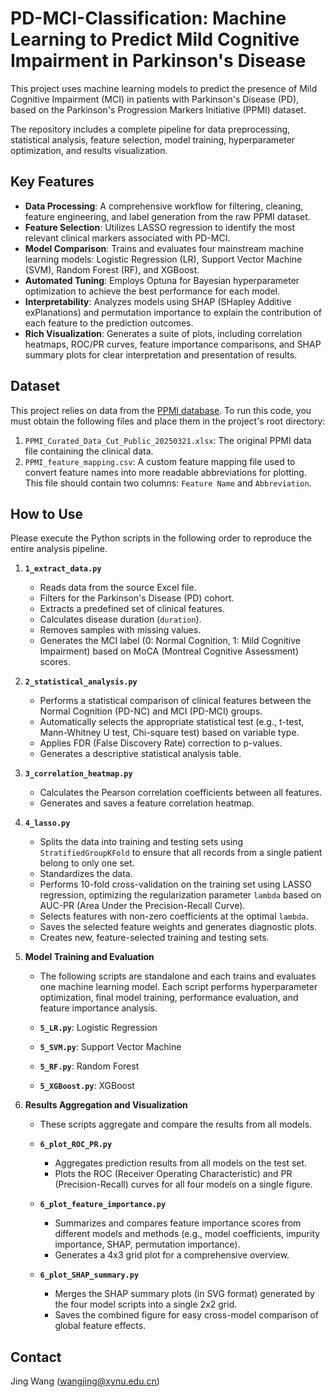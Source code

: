 # PD-MCI-Classification: Machine Learning to Predict Mild Cognitive Impairment in Parkinson's Disease

This project uses machine learning models to predict the presence of Mild Cognitive Impairment (MCI) in patients with Parkinson's Disease (PD), based on the Parkinson's Progression Markers Initiative (PPMI) dataset.

The repository includes a complete pipeline for data preprocessing, statistical analysis, feature selection, model training, hyperparameter optimization, and results visualization.

## Key Features

-   **Data Processing**: A comprehensive workflow for filtering, cleaning, feature engineering, and label generation from the raw PPMI dataset.
-   **Feature Selection**: Utilizes LASSO regression to identify the most relevant clinical markers associated with PD-MCI.
-   **Model Comparison**: Trains and evaluates four mainstream machine learning models: Logistic Regression (LR), Support Vector Machine (SVM), Random Forest (RF), and XGBoost.
-   **Automated Tuning**: Employs Optuna for Bayesian hyperparameter optimization to achieve the best performance for each model.
-   **Interpretability**: Analyzes models using SHAP (SHapley Additive exPlanations) and permutation importance to explain the contribution of each feature to the prediction outcomes.
-   **Rich Visualization**: Generates a suite of plots, including correlation heatmaps, ROC/PR curves, feature importance comparisons, and SHAP summary plots for clear interpretation and presentation of results.

## Dataset

This project relies on data from the [PPMI database](https://www.ppmi-info.org/access-data-specimens/download-data). To run this code, you must obtain the following files and place them in the project's root directory:

1.  `PPMI_Curated_Data_Cut_Public_20250321.xlsx`: The original PPMI data file containing the clinical data.
2.  `PPMI_feature_mapping.csv`: A custom feature mapping file used to convert feature names into more readable abbreviations for plotting. This file should contain two columns: `Feature Name` and `Abbreviation`.


## How to Use

Please execute the Python scripts in the following order to reproduce the entire analysis pipeline.

1.  **`1_extract_data.py`**
    -   Reads data from the source Excel file.
    -   Filters for the Parkinson's Disease (PD) cohort.
    -   Extracts a predefined set of clinical features.
    -   Calculates disease duration (`duration`).
    -   Removes samples with missing values.
    -   Generates the MCI label (0: Normal Cognition, 1: Mild Cognitive Impairment) based on MoCA (Montreal Cognitive Assessment) scores.

2.  **`2_statistical_analysis.py`**
    -   Performs a statistical comparison of clinical features between the Normal Cognition (PD-NC) and MCI (PD-MCI) groups.
    -   Automatically selects the appropriate statistical test (e.g., t-test, Mann-Whitney U test, Chi-square test) based on variable type.
    -   Applies FDR (False Discovery Rate) correction to p-values.
    -   Generates a descriptive statistical analysis table.

3.  **`3_correlation_heatmap.py`**
    -   Calculates the Pearson correlation coefficients between all features.
    -   Generates and saves a feature correlation heatmap.

4.  **`4_lasso.py`**
    -   Splits the data into training and testing sets using `StratifiedGroupKFold` to ensure that all records from a single patient belong to only one set.
    -   Standardizes the data.
    -   Performs 10-fold cross-validation on the training set using LASSO regression, optimizing the regularization parameter `lambda` based on AUC-PR (Area Under the Precision-Recall Curve).
    -   Selects features with non-zero coefficients at the optimal `lambda`.
    -   Saves the selected feature weights and generates diagnostic plots.
    -   Creates new, feature-selected training and testing sets.

5.  **Model Training and Evaluation**
    -   The following scripts are standalone and each trains and evaluates one machine learning model. Each script performs hyperparameter optimization, final model training, performance evaluation, and feature importance analysis.

    -   **`5_LR.py`**: Logistic Regression
    -   **`5_SVM.py`**: Support Vector Machine
    -   **`5_RF.py`**: Random Forest
    -   **`5_XGBoost.py`**: XGBoost

6.  **Results Aggregation and Visualization**
    -   These scripts aggregate and compare the results from all models.

    -   **`6_plot_ROC_PR.py`**
        -   Aggregates prediction results from all models on the test set.
        -   Plots the ROC (Receiver Operating Characteristic) and PR (Precision-Recall) curves for all four models on a single figure.

    -   **`6_plot_feature_importance.py`**
        -   Summarizes and compares feature importance scores from different models and methods (e.g., model coefficients, impurity importance, SHAP, permutation importance).
        -   Generates a 4x3 grid plot for a comprehensive overview.

    -   **`6_plot_SHAP_summary.py`**
        -   Merges the SHAP summary plots (in SVG format) generated by the four model scripts into a single 2x2 grid.
        -   Saves the combined figure for easy cross-model comparison of global feature effects.

## Contact

Jing Wang (wangjing@xynu.edu.cn)